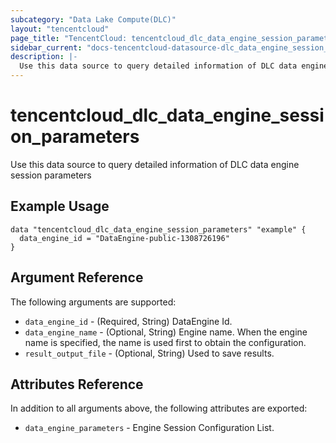 ```yaml
---
subcategory: "Data Lake Compute(DLC)"
layout: "tencentcloud"
page_title: "TencentCloud: tencentcloud_dlc_data_engine_session_parameters"
sidebar_current: "docs-tencentcloud-datasource-dlc_data_engine_session_parameters"
description: |-
  Use this data source to query detailed information of DLC data engine session parameters
---
```


# tencentcloud_dlc_data_engine_session_parameters

Use this data source to query detailed information of DLC data engine session parameters

## Example Usage

```hcl
data "tencentcloud_dlc_data_engine_session_parameters" "example" {
  data_engine_id = "DataEngine-public-1308726196"
}
```

## Argument Reference

The following arguments are supported:

* `data_engine_id` - (Required, String) DataEngine Id.
* `data_engine_name` - (Optional, String) Engine name. When the engine name is specified, the name is used first to obtain the configuration.
* `result_output_file` - (Optional, String) Used to save results.

## Attributes Reference

In addition to all arguments above, the following attributes are exported:

* `data_engine_parameters` - Engine Session Configuration List.



